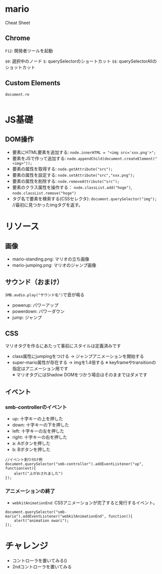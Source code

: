 # mario

Cheat Sheet

## Chrome

`F12`: 開発者ツールを起動

`$0`: 選択中のノード
`$`: querySelectorのショートカット
`$$`: querySelectorAllのショットカット

## Custom Elements

```
document.re
```

```

```
# JS基礎

## DOM操作
- 要素にHTML要素を追加する: `node.innerHTML = "<img src='xxx.png'>";`
- 要素をJSで作って追加する: `node.appendChild(document.createElement("<img>"));`
- 要素の属性を取得する:  `node.getAttribute("src");`
- 要素の属性を設定する:  `node.setAttribute("src","xxx.png");`
- 要素の属性を削除する:  `node.removeAttribute("src");`
- 要素のクラス属性を操作する： `node.classList.add("hoge")`, `node.classList.remove("hoge")`
- タグ名で要素を検索する(CSSセレクタ): `document.querySelector("img"); `//最初に見つかったimgタグを返す。



# リソース

## 画像
- mario-standing.png: マリオの立ち画像
- mario-jumping.png: マリオのジャンプ画像

## サウンド（おまけ）
`SMB.audio.play("サウンド名")`で音が鳴る
- powerup: パワーアップ
- powerdown: パワーダウン
- jump: ジャンプ

## CSS
マリオタグを作るにあたって事前にスタイルは定義済みです
- class属性にjumpingをつける -> ジャンプアニメーションを開始する
- super-mario属性が存在する -> imgを1.4倍する
※ keyframeやtransitionの指定はアニメーション用です  
※ マリオタグにはShadow DOMをつかう場合はそのままではダメです

## イベント
### smb-controllerのイベント
- up: 十字キーの上を押した
- down: 十字キーの下を押した
- left: 十字キーの左を押した
- right: 十字キーの右を押した
- a: Aボタンを押した
- b: Bボタンを押した


```
//イベント割り付け例
document.querySelector("smb-controller").addEventListener("up", function(evt){
    alert("上がおされました")
});
```

### アニメーションの終了

- `webkitAnimationEnd`: CSSアニメーションが完了すると発行するイベント。

```
document.querySelector("smb-mario").addEventListener("webkitAnimationEnd", function(){
    alert("animation owari");
]);
```

# チャレンジ
- コントローラを置いてみる(<smb-controller>)
- 2ndコントローラを置いてみる


